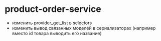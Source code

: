 # product-order-service

- изменить provider_get_list в selectors 
- изменить вывод связанных моделей в сериализаторах (например вместо id товара выводить его название)